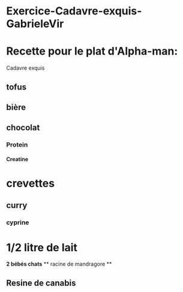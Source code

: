 # Exercice-Cadavre-exquis-GabrieleVir

# Recette pour le plat d'Alpha-man:
Cadavre exquis
## tofus
## bière
## chocolat

### Protein
#### Creatine
# crevettes
## curry
### cyprine
# 1/2 litre de lait
__2 bébés chats__
** racine de mandragore **
## Resine de canabis
